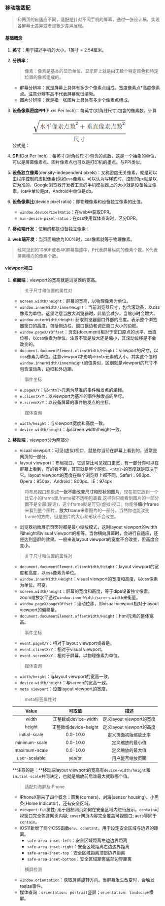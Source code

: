### 移动端适配

> 和网页的自适应不同，适配是针对不同手机的屏幕，通过一张设计稿，实现各屏幕无差异或者是极少差异展现。

#### 基础概念

1. **英寸**：用于描述手机的大小。1英寸 = 2.54厘米。

2. **分辨率**：
   > 像素：像素是基本的显示单位。显示屏上就是由无数个特定颜色和特定位置的像素组成的。
   - 屏幕分辨率：就是屏幕上具体有多少个像素点组成。宽度像素点*高度像素点。注意分辨率高不代表屏幕就很清晰。
   - 图片分辨率：就是指一张图片上具体有多少个像素点组成。
3. **设备像素密度PPI**(Pixel Per Inch)：每英寸(对角线尺寸)包含的像素数。计算公式是：![PPI](../images/ppi.png)

4. **DPI**(Dot Per Inch)：每英寸(对角线尺寸)包含的点数，这是一个抽象的单位，可以是屏幕像素点、图片像素点也可以是打印机的墨点。与PPI类似。

5. **设备独立像素**(density-independent pixels)：又称密度无关像素，就是可以由程序控制的虚拟像素(例如css像素)。可以认为写样式时，控制的px就是以它为准的。Google浏览器开发者工具的手机模拟器上的大小就是设备独立像素。ios中单位是pt，Android中单位是dp。

6. **设备像素比**(device pixel ratio)：即物理像素和设备独立像素的比值。
   - `window.devicePixelRatio`：在web中获取DPR。
   - `min-device-pixel-ratio`：在css使用媒体查询时，区分DPR。

7. **移动端开发**：使用的都是设备独立像素！

8. **web端开发**：当页面缩放为100%时，css像素就等于物理像素。

> 经常见到的1080P或者4K屏幕描述中，P代表屏幕纵向的像素个数，K代表屏幕横向的像素个数。 

#### viewport视口

1. **桌面端**：viewport的宽高就是浏览器的宽高。
    > 关于尺寸和位置的属性对
      - `screen.width/height`：屏幕的宽高，以物理像素为单位。
      - `window.innerWidth/innerHeight`：当前浏览器尺寸，包含滚动条，以css像素为单位。这里注意当放大浏览器时，此值会减少，当缩小时会增大。
      - `window.outerWidth/Height`: 获取浏览器窗口外部的高度。表示整个浏览器窗口的高度，包括侧边栏、窗口镶边和调正窗口大小的边框。
      - `window.pageX/YOffset`：页面(document)相对于窗口原点的水平、垂直位移，以css像素为单位。注意不管是放大还是缩小，其滚动位移是不会改变的。
      - `document.documentElement.clientWidth/Height`：viewport的尺寸，以css像素为单位。注意viewport才影响`<html>`元素的大小。其实这个值和`window.innerWidth/innerHeight`的值类似，区别就是viewport的尺寸不包含滚动条，边框和外边距。
    > 事件坐标
      - `e.pageX/Y`：以`<html>`元素为基准的事件触发点的坐标。
      - `e.clientX/Y`：以viewport为基准的事件触发点的坐标。
      - `e.screenX/Y`：以设备屏幕的事件触发点的坐标。
    > 媒体查询
      - `width/height`：与viewport宽度和高度一致。
      - `device-width/height`：与screen.width/height一致。

2. **移动端**：viewport分为两部分  
    - visual viewport：可见(虚拟)视口，就是你当前在屏幕上看到的，通常是网页的一部分。
    - layout viewport：布局视口，它通常比可见视口更宽，有一部分你可以在屏幕上看到，有的看不到，其实就是整个网页。`<html>`的宽度就是取决于它。layout viewport的宽度在每个浏览器上都不同，Safari：980px、Opera：850px、Android：800px、IE：974px
    > 将布局视口想象成**一张不能改变尺寸和形状的图片**，现在把它放到一个比它小的frame里,frame被不透明包裹着,这样你只能看到图片的一部分而不是全部(废话)，这个frame就是可见(虚拟)视口。你能够**缩小frame**来看到整个图片，**放大frame**来看图片的一部分。当然你也能改变frame的方向，但是图片的大小和形状不会改变。
    - 浏览器初始展示页面时都是最小缩放模式，这时layout viewport的width和height和visual viewport的相等。当你横向屏幕时，会进行自适应，还是达到竖屏的效果。一般来说layout viewport的宽度不会改变，但高度会变小。
    > 关于尺寸和位置的属性对
      - `document.documentElement.clientWidth/Height`：layout viewport的宽度和高度，以css像素为单位。
      - `window.innerWidth/Height`：visual viewport的宽度和高度，以css像素为单位。可变。
      - `screen.width/height`：屏幕的宽度和高度，等于dips设备独立像素。zoom缩放水平通过`window.innerWidth/screen.width`来衡量。
      - `window.pageX/pageYOffset`：滚动位移，即visual viewport相对于layout viewport的偏移量。
      - `document.documentElement.offsetWidth/Height`：html元素的整体宽高。
    > 事件坐标
      - `event.pageX/Y`：相对于layout viewport或者是<html>。
      - `event.clientX/Y`：相对于visual viewport。
      - `event.screenX/Y`：相对于屏幕，以物理像素为单位。
    > 媒体查询
      - `width/height`：与layout viewport的宽高一致。
      - `device-width/height`：与screen的宽高一致。
      - `meta viewport`：设置layout viewport的宽度。
    > meta标签属性对   

      Value | 可取值 | 描述
      :-: | :-: | :-: 
      width | 正整数或device-width | 定义layout viewport的宽度
      height | 正整数或device-height | 定义layout viewport的高度
      initial-scale | 0.0-10.0 | 定义页面初始缩放比率
      minimum-scale | 0.0-10.0 | 定义缩放的最小值
      maximum-scale | 0.0-10.0 | 定义缩放的最大值
      user-scalable | yes/or | 用户能否缩放页面

    **注意的是：**移动端layout viewport的宽高有`device-width/height`和`initial-scale`共同决定，也就是缩放前后谁最大就取哪个值。

    > 适配刘海屏及iPhone
    - iPhoneX带来了四个概念：圆角(corners)、刘海(sensor housing)、小黑条(Home Indicator)，还有安全区域。
    - `viewport-fit`属性: 用于限制网页如何在安全区域内进行展示。`contain`可视窗口完全包含网页内容; `cover`网页内容完全覆盖可视窗口; `auto`等同于`contain`。
    - iOS11新增了两个CSS函数`env`、`constant`，用于设定安全区域与边界的距离。
      - `safe-area-inset-left`：安全区域距离左边边界距离
      - `safe-area-inset-right`：安全区域距离右边边界距离
      - `safe-area-inset-top`：安全区域距离顶部边界距离
      - `safe-area-inset-bottom`：安全区域距离底部边界距离

    > 横屏检测
    - `window.orientation`：获取屏幕旋转方向。当屏幕发生改变时，会触发resize事件。
    - 媒体查询：`orientation: portrait`竖屏；`orientation: landscape`横屏。